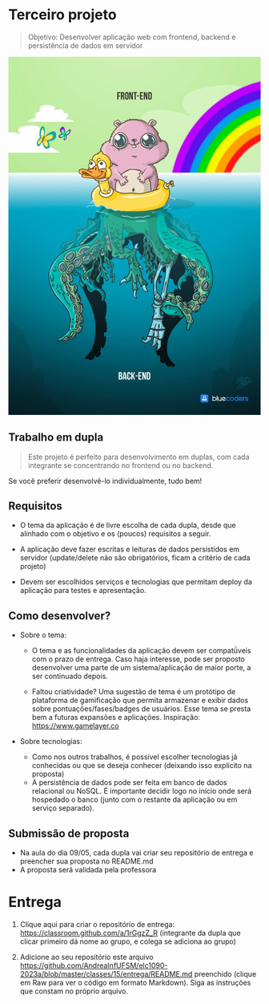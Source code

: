 <!--
author:   Andrea Charão

email:    andrea@inf.ufsm.br

version:  0.0.1

language: PT-BR

narrator: Brazilian Portuguese Female

comment:  Material de apoio para a disciplina
          ELC1090 - Desenvolvimento de Software para Web
          da Universidade Federal de Santa Maria

translation: English  translations/English.md
-->

<!--
liascript-devserver --input README.md --port 3001 --live
https://liascript.github.io/course/?https://raw.githubusercontent.com/AndreaInfUFSM/elc1090-2023a/master/classes/15/README.md
-->


# Terceiro projeto



> Objetivo: Desenvolver aplicação web com frontend, backend e persistência de dados em servidor

![](img/frontend-backend.jpg)

## Trabalho em dupla

> Este projeto é perfeito para desenvolvimento em duplas, com cada integrante se concentrando no frontend ou no backend.

Se você preferir desenvolvê-lo individualmente, tudo bem!

## Requisitos


- O tema da aplicação é de livre escolha de cada dupla, desde que alinhado com o objetivo e os (poucos) requisitos a seguir.

- A aplicação deve fazer escritas e leituras de dados persistidos em servidor (update/delete não são obrigatórios, ficam a critério de cada projeto)

- Devem ser escolhidos serviços e tecnologias que permitam deploy da aplicação para testes e apresentação.




## Como desenvolver?

- Sobre o tema:

  - O tema e as funcionalidades da aplicação devem ser compatǘveis com o prazo de entrega. Caso haja interesse, pode ser proposto desenvolver uma parte de um sistema/aplicação de maior porte, a ser continuado depois.

  - Faltou criatividade? Uma sugestão de tema é um protótipo de plataforma de gamificação que permita armazenar e exibir dados sobre pontuações/fases/badges de usuários. Esse tema se presta bem a futuras expansões e aplicações. Inspiração: https://www.gamelayer.co 
  

- Sobre tecnologias:

  - Como nos outros trabalhos, é possível escolher tecnologias já conhecidas ou que se deseja conhecer (deixando isso explícito na proposta)
  - A persistência de dados pode ser feita em banco de dados relacional ou NoSQL. É importante decidir logo no início onde será hospedado o banco (junto com o restante da aplicação ou em serviço separado).



## Submissão de proposta

- Na aula do dia 09/05, cada dupla vai criar seu repositório de entrega e preencher sua proposta no README.md
- A proposta será validada pela professora



# Entrega


1. Clique aqui para criar o repositório de entrega: https://classroom.github.com/a/1rGgzZ_R (integrante da dupla que clicar primeiro dá nome ao grupo, e colega se adiciona ao grupo)


2. Adicione ao seu repositório este arquivo https://github.com/AndreaInfUFSM/elc1090-2023a/blob/master/classes/15/entrega/README.md preenchido (clique em Raw para ver o código em formato Markdown). Siga as instruções que constam no próprio arquivo.

